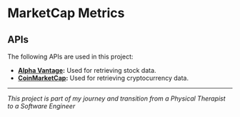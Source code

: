 # MarketCap Metrics

## APIs

The following APIs are used in this project:

- **[Alpha Vantage](https://www.alphavantage.co/):** Used for retrieving stock data.
- **[CoinMarketCap](https://coinmarketcap.com/api/):** Used for retrieving cryptocurrency data.

---

_This project is part of my journey and transition from a Physical Therapist to a Software Engineer_
